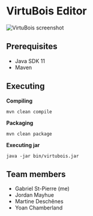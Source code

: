 # VirtuBois Editor

![VirtuBois screenshot](https://user-images.githubusercontent.com/32545895/57198755-79986300-6f44-11e9-87ca-74f1bad1140a.png)

## Prerequisites

- Java SDK 11
- Maven

## Executing

**Compiling**

```shell
mvn clean compile
```

**Packaging**

```shell
mvn clean package
```

**Executing jar**

```shell
java -jar bin/virtubois.jar
```

## Team members

* Gabriel St-Pierre (me)
* Jordan Mayhue
* Martine Deschênes
* Yoan Chamberland
